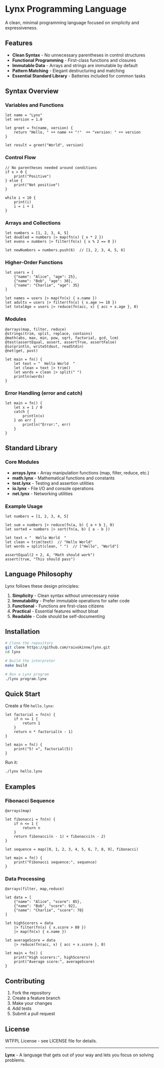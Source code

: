 # Lynx Programming Language

A clean, minimal programming language focused on simplicity and expressiveness.

## Features

- **Clean Syntax** - No unnecessary parentheses in control structures
- **Functional Programming** - First-class functions and closures
- **Immutable Data** - Arrays and strings are immutable by default
- **Pattern Matching** - Elegant destructuring and matching
- **Essential Standard Library** - Batteries included for common tasks

## Syntax Overview

### Variables and Functions

```lynx
let name = "Lynx"
let version = 1.0

let greet = fn(name, version) {
    return "Hello, " ++ name ++ "!"  ++ "version: " ++ version
}

let result = greet("World", version)
```

### Control Flow

```lynx
// No parentheses needed around conditions
if x > 0 {
    print("Positive")
} else {
    print("Not positive")
}

while i < 10 {
    print(i)
    i = i + 1
}
```

### Arrays and Collections

```lynx
let numbers = [1, 2, 3, 4, 5]
let doubled = numbers |> map(fn(x) { x * 2 })
let evens = numbers |> filter(fn(x) { x % 2 == 0 })

let newNumbers = numbers.push(6)  // [1, 2, 3, 4, 5, 6]
```

### Higher-Order Functions

```lynx
let users = [
    {"name": "Alice", "age": 25},
    {"name": "Bob", "age": 30},
    {"name": "Charlie", "age": 35}
]

let names = users |> map(fn(x) { x.name })
let adults = users |> filter(fn(x) { x.age >= 18 })
let totalAge = users |> reduce(fn(acc, x) { acc + x.age }, 0)
```

### Modules

```lynx
@arrays(map, filter, reduce)
@strings(trim, split, replace, contains)
@math(abs, max, min, pow, sqrt, factorial, gcd, lcm)
@test(assertEqual, assert, assertTrue, assertFalse)
@io(println, writeStdout, readStdin)
@net(get, post)

let main = fn() {
    let text = "  Hello World  "
    let clean = text |> trim()
    let words = clean |> split(" ")
    println(words)
}
```

### Error Handling (error and catch)

```lynx
let main = fn() {
    let x = 1 / 0
    catch {
        println(x)
    } on err {
        println("Error:", err)
    }
}
```

## Standard Library

### Core Modules

- **arrays.lynx** - Array manipulation functions (map, filter, reduce, etc.)
- **math.lynx** - Mathematical functions and constants
- **test.lynx** - Testing and assertion utilities
- **io.lynx** - File I/O and console operations
- **net.lynx** - Networking utilities

### Example Usage

```lynx
let numbers = [1, 2, 3, 4, 5]

let sum = numbers |> reduce(fn(a, b) { a + b }, 0)
let sorted = numbers |> sort(fn(a, b) { a - b })

let text = "  Hello World  "
let clean = trim(text)  // "Hello World"
let words = split(clean, " ")  // ["Hello", "World"]

assertEqual(2 + 2, 4, "Math should work")
assert(true, "This should pass")
```

## Language Philosophy

Lynx follows these design principles:

1. **Simplicity** - Clean syntax without unnecessary noise
2. **Immutability** - Prefer immutable operations for safer code
3. **Functional** - Functions are first-class citizens
4. **Practical** - Essential features without bloat
5. **Readable** - Code should be self-documenting

## Installation

```bash
# Clone the repository
git clone https://github.com/raivokinne/lynx.git
cd lynx

# Build the interpreter
make build

# Run a Lynx program
./lynx program.lynx
```

## Quick Start

Create a file `hello.lynx`:

```lynx
let factorial = fn(n) {
    if n <= 1 {
        return 1
    }
    return n * factorial(n - 1)
}

let main = fn() {
    print("5! =", factorial(5))
}
```

Run it:

```bash
./lynx hello.lynx
```

## Examples

### Fibonacci Sequence

```lynx
@arrays(map)

let fibonacci = fn(n) {
    if n <= 1 {
        return n
    }
    return fibonacci(n - 1) + fibonacci(n - 2)
}

let sequence = map([0, 1, 2, 3, 4, 5, 6, 7, 8, 9], fibonacci)

let main = fn() {
    print("Fibonacci sequence:", sequence)
}

```

### Data Processing

```lynx
@arrays(filter, map,reduce)

let data = [
    {"name": "Alice", "score": 85},
    {"name": "Bob", "score": 92},
    {"name": "Charlie", "score": 78}
]

let highScorers = data
    |> filter(fn(x) { x.score > 80 })
    |> map(fn(x) { x.name })

let averageScore = data
    |> reduce(fn(acc, x) { acc + x.score }, 0)

let main = fn() {
    print("High scorers:", highScorers)
    print("Average score:", averageScore)
}
```

## Contributing

1. Fork the repository
2. Create a feature branch
3. Make your changes
4. Add tests
5. Submit a pull request

## License

WTFPL License - see LICENSE file for details.

---

**Lynx** - A language that gets out of your way and lets you focus on solving problems.

